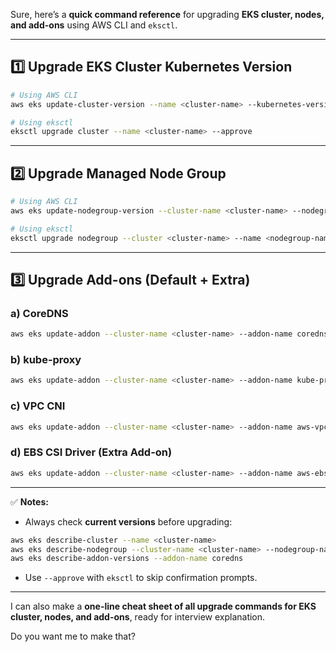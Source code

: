 Sure, here’s a **quick command reference** for upgrading **EKS cluster, nodes, and add-ons** using AWS CLI and `eksctl`.

---

## **1️⃣ Upgrade EKS Cluster Kubernetes Version**

```bash
# Using AWS CLI
aws eks update-cluster-version --name <cluster-name> --kubernetes-version <new-version>

# Using eksctl
eksctl upgrade cluster --name <cluster-name> --approve
```

---

## **2️⃣ Upgrade Managed Node Group**

```bash
# Using AWS CLI
aws eks update-nodegroup-version --cluster-name <cluster-name> --nodegroup-name <nodegroup-name> --kubernetes-version <new-version>

# Using eksctl
eksctl upgrade nodegroup --cluster <cluster-name> --name <nodegroup-name> --approve
```

---

## **3️⃣ Upgrade Add-ons (Default + Extra)**

### **a) CoreDNS**

```bash
aws eks update-addon --cluster-name <cluster-name> --addon-name coredns --resolve-conflicts OVERWRITE
```

### **b) kube-proxy**

```bash
aws eks update-addon --cluster-name <cluster-name> --addon-name kube-proxy --resolve-conflicts OVERWRITE
```

### **c) VPC CNI**

```bash
aws eks update-addon --cluster-name <cluster-name> --addon-name aws-vpc-cni --resolve-conflicts OVERWRITE
```

### **d) EBS CSI Driver (Extra Add-on)**

```bash
aws eks update-addon --cluster-name <cluster-name> --addon-name aws-ebs-csi-driver --resolve-conflicts OVERWRITE
```

---

✅ **Notes:**

* Always check **current versions** before upgrading:

```bash
aws eks describe-cluster --name <cluster-name>
aws eks describe-nodegroup --cluster-name <cluster-name> --nodegroup-name <nodegroup-name>
aws eks describe-addon-versions --addon-name coredns
```

* Use `--approve` with `eksctl` to skip confirmation prompts.

---

I can also make a **one-line cheat sheet of all upgrade commands for EKS cluster, nodes, and add-ons**, ready for interview explanation.

Do you want me to make that?
